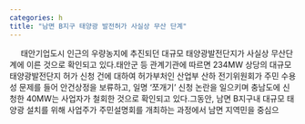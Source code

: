 ```yaml
---
categories: h
title: "남면 B지구 태양광 발전허가 사실상 무산 단계"
---
```

&nbsp;&nbsp;&nbsp;&nbsp; 태안기업도시 인근의 우량농지에 추진되던 대규모 태양광발전단지가 사실상 무산단계에 이른 것으로 확인되고 있다.태안군 등 관계기관에 따르면 234MW 상당의 대규모 태양광발전단지 허가 신청 건에 대하여 허가부처인 산업부 산하 전기위원회가 주민 수용성 문제를 들어 안건상정을 보류하고, 일명 ‘쪼개기’ 신청 논란을 일으키며 충남도에 신청한 40MW는 사업자가 철회한 것으로 확인되고 있다.그동안, 남면 B지구내 대규모 태양광 설치를 위해 사업주가 주민설명회를 개최하는 과정에서 남면 지역민을 중심으
